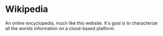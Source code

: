 <h1>Wikipedia</h1>

<p>An online encyclopedia, much like this website. It's goal is to characterize all the worlds information on a cloud-based platform.</p>
